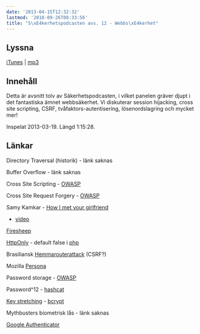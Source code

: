 ```yaml
---
date: '2013-04-15T12:32:32'
lastmod: '2018-09-26T08:33:56'
title: "S\xE4kerhetspodcasten avs. 12 - Webbs\xE4kerhet"
---
```

## Lyssna

[iTunes](https://itunes.apple.com/se/podcast/sakerhetspodcasten-12-webbsakerhet/id576469997?i=148829196&l=en&mt=2)
\| [mp3](http://traffic.libsyn.com/sakerhetspodcasten/Podcast11webbsakerhet.mp3)

## Innehåll

Detta är avsnitt tolv av Säkerhetspodcasten, i vilket panelen gräver djupt i det
fantastiska ämnet webbsäkerhet. Vi diskuterar session hijacking, cross site scripting,
CSRF, tvåfaktors-autentisering, lösenordslagring och mycket mer!

Inspelat 2013-03-19. Längd 1:15:28.

## Länkar

Directory Traversal (historik) - länk saknas

Buffer Overflow - länk saknas

Cross Site Scripting - [OWASP](https://www.owasp.org/index.php/Cross-site_Scripting_%28XSS%29) 

Cross Site Request Forgery - [OWASP](https://www.owasp.org/index.php/Cross-Site_Request_Forgery_%28CSRF%29)


Samy Kamkar - [How I met your girlfriend](http://media.blackhat.com/bh-us-10/presentations/Kamkar/BlackHat-USA-2010-Kamkar-How-I-Met-Your-Girlfriend-slides.pdf)
- [video](http://www.youtube.com/watch?v=fEmO7wQKCMw)

[Firesheep](http://codebutler.com/firesheep/) 

[HttpOnly](https://www.owasp.org/index.php/HttpOnly)  - default false i [php](http://php.net/manual/en/function.setcookie.php)


Brasiliansk [Hemmarouterattack](http://www.securelist.com/en/blog/208193852/The_tale_of_one_thousand_and_one_DSL_modems)
(CSRF?)

Mozilla [Persona](http://www.mozilla.org/en-US/persona/) 

Password storage - [OWASP](https://www.owasp.org/index.php/Password_Storage_Cheat_Sheet) 

Password^12 - [hashcat](https://hashcat.net/oclGaussCrack/) 

[Key stretching](http://en.wikipedia.org/wiki/Key_stretching)  - [bcrypt](http://en.wikipedia.org/wiki/Bcrypt)


Mythbusters biometrisk lås - länk saknas

[Google Authenticator](http://en.wikipedia.org/wiki/Google_Authenticator) 
